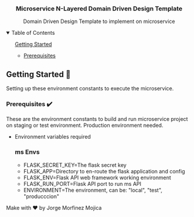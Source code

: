 <!-- PROJECT LOGO -->
<br />
<p align="center">

  <h3 align="center">Microservice N-Layered Domain Driven Design Template</h3>

  <p align="center">
    Domain Driven Design Template to implement on microservice
  </p>
</p>



<!-- TABLE OF CONTENTS -->
<details open="open">
  <summary>Table of Contents</summary>
  <ol>
      <a href="#getting-started">Getting Started</a>
      <ul>
        <li><a href="#prerequisites">Prerequisites</a></li>
      </ul>
  </ol>
</details>


<!-- GETTING STARTED -->
## Getting Started 🚀

Setting up these environment constants to execute the microservice.

### Prerequisites ✔️

These are the environment constants to build and run microservice project on staging or test environment.
Production environment needed.

* Environment variables required
  ### ms Envs
  - FLASK_SECRET_KEY=The flask secret key
  - FLASK_APP=Directory to en-route the flask application and config
  - FLASK_ENV=Flask API web framework working environment
  - FLASK_RUN_PORT=Flask API port to run ms API
  - ENVIRONMENT=The environment, can be: "local", "test", "producccion"


Make with ❤️ by Jorge Morfinez Mojica

